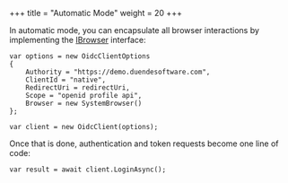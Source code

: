 +++
title = "Automatic Mode"
weight = 20
+++

In automatic mode, you can encapsulate all browser interactions by
implementing the
[IBrowser](https://github.com/DuendeArchive/IdentityModel.OidcClient/blob/main/src/OidcClient/Browser/IBrowser.cs)
interface:

```
var options = new OidcClientOptions
{
    Authority = "https://demo.duendesoftware.com",
    ClientId = "native",
    RedirectUri = redirectUri,
    Scope = "openid profile api",
    Browser = new SystemBrowser() 
};

var client = new OidcClient(options);
```

Once that is done, authentication and token requests become one line of
code:

```
var result = await client.LoginAsync();
```
